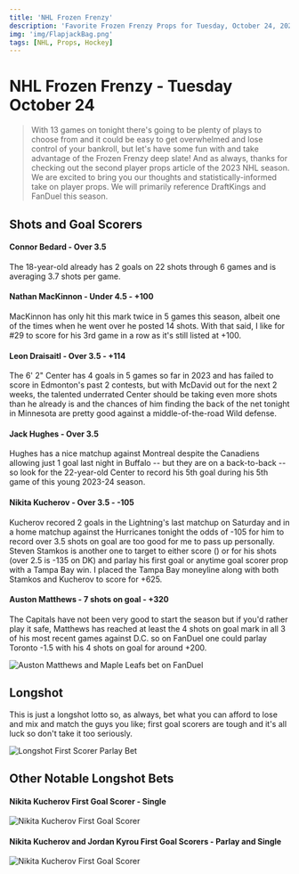 ```yaml
---
title: 'NHL Frozen Frenzy'
description: 'Favorite Frozen Frenzy Props for Tuesday, October 24, 2023'
img: 'img/FlapjackBag.png'
tags: [NHL, Props, Hockey]
---
```


# NHL Frozen Frenzy - Tuesday October 24

> With 13 games on tonight there's going to be plenty of plays to choose from and it could be easy to get overwhelmed and lose control of your bankroll, but let's have some fun with and take advantage of the Frozen Frenzy deep slate! And as always, thanks for checking out the second player props article of the 2023 NHL season. We are excited to bring you our thoughts and statistically-informed take on player props. We will primarily reference DraftKings and FanDuel this season.

## Shots and Goal Scorers

#### Connor Bedard - Over 3.5

The 18-year-old already has 2 goals on 22 shots through 6 games and is averaging 3.7 shots per game.

#### Nathan MacKinnon - Under 4.5 - +100

MacKinnon has only hit this mark twice in 5 games this season, albeit one of the times when he went over he posted 14 shots. With that said, I like for #29 to score for his 3rd game in a row as it's still listed at +100.

#### Leon Draisaitl - Over 3.5 - +114

The 6' 2" Center has 4 goals in 5 games so far in 2023 and has failed to score in Edmonton's past 2 contests, but with McDavid out for the next 2 weeks, the talented underrated Center should be taking even more shots than he already is and the chances of him finding the back of the net tonight in Minnesota are pretty good against a middle-of-the-road Wild defense.

#### Jack Hughes - Over 3.5 

Hughes has a nice matchup against Montreal despite the Canadiens allowing just 1 goal last night in Buffalo -- but they are on a back-to-back -- so look for the 22-year-old Center to record his 5th goal during his 5th game of this young 2023-24 season. 

#### Nikita Kucherov - Over 3.5 - -105

Kucherov recored 2 goals in the Lightning's last matchup on Saturday and in a home matchup against the Hurricanes tonight the odds of -105 for him to record over 3.5 shots on goal are too good for me to pass up personally. Steven Stamkos is another one to target to either score () or for his shots (over 2.5 is -135 on DK) and parlay his first goal or anytime goal scorer prop with a Tampa Bay win. I placed the Tampa Bay moneyline along with both Stamkos and Kucherov to score for +625.

#### Auston Matthews - 7 shots on goal - +320 

The Capitals have not been very good to start the season but if you'd rather play it safe, Matthews has reached at least the 4 shots on goal mark in all 3 of his most recent games against D.C. so on FanDuel one could parlay Toronto -1.5 with his 4 shots on goal for around +200. 

![Auston Matthews and Maple Leafs bet on FanDuel](/img/maple-leafs.png)


## Longshot 

This is just a longshot lotto so, as always, bet what you can afford to lose and mix and match the guys you like; first goal scorers are tough and it's all luck so don't take it too seriously.

![Longshot First Scorer Parlay Bet](/img/bet.png)

## Other Notable Longshot Bets

#### Nikita Kucherov First Goal Scorer - Single
![Nikita Kucherov First Goal Scorer](/img/kucherov-first-goal.png)

#### Nikita Kucherov and Jordan Kyrou First Goal Scorers - Parlay and Single 
![Nikita Kucherov First Goal Scorer](/img/kucherov-kyrou.png)